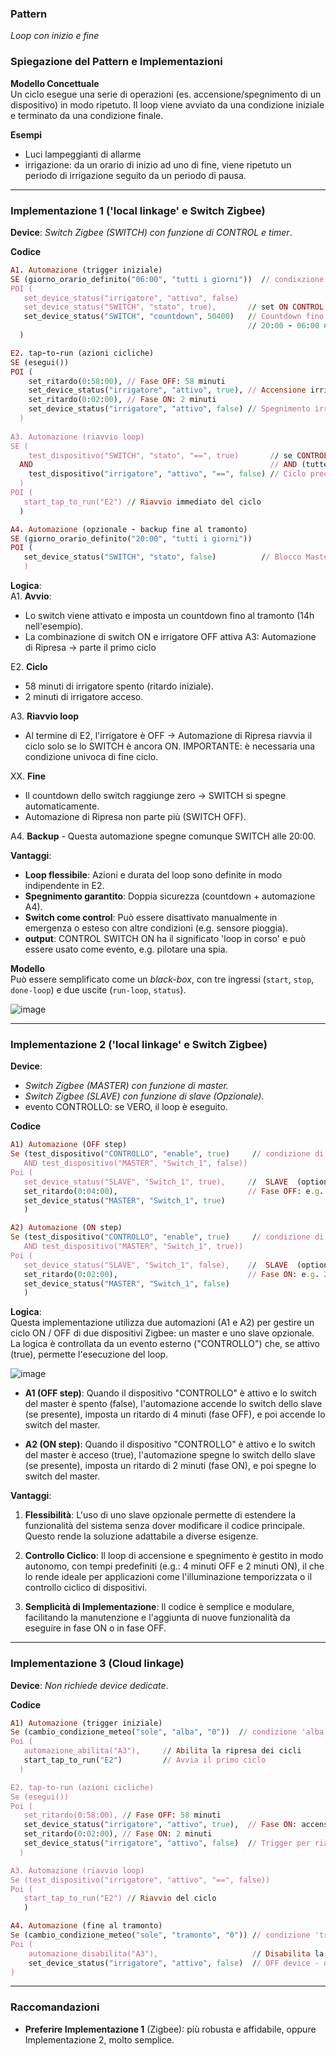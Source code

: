 ### Pattern 
_Loop con inizio e fine_


### Spiegazione del Pattern e Implementazioni

**Modello Concettuale**  
Un ciclo esegue una serie di operazioni (es. accensione/spegnimento di un dispositivo) in modo ripetuto. Il loop viene avviato da una condizione iniziale e terminato da una condizione finale.

**Esempi**
* Luci lampeggianti di allarme
*  irrigazione: da un orario di inizio ad uno di fine, viene ripetuto un periodo di irrigazione seguito da un periodo di pausa.
---

### Implementazione 1 ('local linkage' e Switch Zigbee)
**Device**: _Switch Zigbee (SWITCH) con funzione di CONTROL e timer_. 

**Codice**

```ruby
A1. Automazione (trigger iniziale)
SE (giorno_orario_definito("06:00", "tutti i giorni"))  // condixzione start - esempio
POI (
   set_device_status("irrigatore", "attivo", false)  
   set_device_status("SWITCH", "stato", true),       // set ON CONTROL SWITCH
   set_device_status("SWITCH", "countdown", 50400)   // Countdown fino al tramonto
                                                     // 20:00 - 06:00 = 14h →  14 * 3600s
  )

E2. tap-to-run (azioni cicliche)
SE (esegui())
POI (
    set_ritardo(0:58:00), // Fase OFF: 58 minuti
    set_device_status("irrigatore", "attivo", true), // Accensione irrigatore - esempio
    set_ritardo(0:02:00), // Fase ON: 2 minuti
    set_device_status("irrigatore", "attivo", false) // Spegnimento irrigatore - esempio
  )
     
A3. Automazione (riavvio loop)
SE (
    test_dispositivo("SWITCH", "stato", "==", true)       // se CONTROL SWITCH ON
  AND                                                     // AND (tutte le condizioni...)
    test_dispositivo("irrigatore", "attivo", "==", false) // Ciclo precedente completato
  )
POI (
   start_tap_to_run("E2") // Riavvio immediato del ciclo
  )

A4. Automazione (opzionale - backup fine al tramonto)
SE (giorno_orario_definito("20:00", "tutti i giorni"))  
POI (
   set_device_status("SWITCH", "stato", false)          // Blocco Master
   )

```


**Logica**:  
A1. **Avvio**:  
   - Lo switch viene attivato e imposta un countdown fino al tramonto (14h nell'esempio).
   - La combinazione di switch ON e irrigatore OFF attiva A3: Automazione di Ripresa → parte il primo ciclo

E2. **Ciclo**
 - 58 minuti di irrigatore spento (ritardo iniziale).
 - 2 minuti di irrigatore acceso.

A3. **Riavvio loop**
 - Al termine di E2, l'irrigatore è OFF → Automazione di Ripresa riavvia il ciclo solo se lo SWITCH è ancora ON. IMPORTANTE: è necessaria una condizione univoca di fine ciclo.

XX. **Fine**
  - Il countdown dello switch raggiunge zero → SWITCH si spegne automaticamente.
  - Automazione di Ripresa non parte più (SWITCH OFF).

A4. **Backup** 
    - Questa automazione spegne comunque SWITCH alle 20:00.

**Vantaggi**:  
- **Loop flessibile**: Azioni e durata del loop sono definite in modo indipendente in E2.  
- **Spegnimento garantito**: Doppia sicurezza (countdown + automazione A4).
- **Switch come control**: Può essere disattivato manualmente in emergenza o esteso con altre condizioni (e.g. sensore pioggia). 
- **output**: CONTROL SWITCH ON ha il significato 'loop in corso' e può essere usato come evento, e.g. pilotare una spia. 

**Modello**<br>
Può essere semplificato come un _black-box_, con tre ingressi (`start`, `stop`, `done-loop`) e due uscite (`run-loop`, `status`).

![image](https://github.com/user-attachments/assets/a1f6d7aa-a4cc-4528-a816-6a550c72761e)

---

### Implementazione 2 ('local linkage' e Switch Zigbee)

**Device**: 
* _Switch Zigbee (MASTER) con funzione di master._ <br>
* _Switch Zigbee (SLAVE) con funzione di slave (Opzionale)._ <br>
* evento CONTROLLO: se VERO, il loop è eseguito.

**Codice**

```ruby
A1) Automazione (OFF step)
Se (test_dispositivo("CONTROLLO", "enable", true)     // condizione di Loop
   AND test_dispositivo("MASTER", "Switch_1", false))
Poi (
   set_device_status("SLAVE", "Switch_1", true),     //  SLAVE  (optional)
   set_ritardo(0:04:00),                             // Fase OFF: e.g. 4 minuti  )   
   set_device_status("MASTER", "Switch_1", true)
   )  

A2) Automazione (ON step)
Se (test_dispositivo("CONTROLLO", "enable", true)     // condizione di Loop
   AND test_dispositivo("MASTER", "Switch_1", true))
Poi (
   set_device_status("SLAVE", "Switch_1", false),    //  SLAVE  (optional)
   set_ritardo(0:02:00),                             // Fase ON: e.g. 2 minuti  )   
   set_device_status("MASTER", "Switch_1", false)
   )  
```

**Logica**:  
Questa implementazione utilizza due automazioni (A1 e A2) per gestire un ciclo ON / OFF  di due dispositivi Zigbee: un master e uno slave opzionale. La logica è controllata da un evento esterno ("CONTROLLO") che, se attivo (true), permette l'esecuzione del loop. 

![image](https://github.com/user-attachments/assets/16cd38cb-9338-4825-8419-18456c2b0251)

- **A1 (OFF step)**: Quando il dispositivo "CONTROLLO" è attivo e lo switch del master è spento (false), l'automazione accende lo switch dello slave (se presente), imposta un ritardo di 4 minuti (fase OFF), e poi accende lo switch del master.
  
- **A2 (ON step)**: Quando il dispositivo "CONTROLLO" è attivo e lo switch del master è acceso (true), l'automazione spegne lo switch dello slave (se presente), imposta un ritardo di 2 minuti (fase ON), e poi spegne lo switch del master.

**Vantaggi**:
  
1. **Flessibilità**: L'uso di uno slave opzionale permette di estendere la funzionalità del sistema senza dover modificare il codice principale. Questo rende la soluzione adattabile a diverse esigenze.

2. **Controllo Ciclico**: Il loop di accensione e spegnimento è gestito in modo autonomo, con tempi predefiniti (e.g.: 4 minuti OFF e 2 minuti ON), il che lo rende ideale per applicazioni come l'illuminazione temporizzata o il controllo ciclico di dispositivi.

3. **Semplicità di Implementazione**: Il codice è semplice e modulare, facilitando la manutenzione e l'aggiunta di nuove funzionalità da eseguire in fase ON o in fase OFF.

-----

### Implementazione 3 (Cloud linkage)

**Device**: _Non richiede device dedicate_. 

**Codice**

```ruby
A1) Automazione (trigger iniziale)
Se (cambio_condizione_meteo("sole", "alba", "0"))  // condizione 'alba' dal Cloud
Poi (
   automazione_abilita("A3"),     // Abilita la ripresa dei cicli
   start_tap_to_run("E2")         // Avvia il primo ciclo
  )   

E2. tap-to-run (azioni cicliche)
Se (esegui())
Poi (
   set_ritardo(0:58:00), // Fase OFF: 58 minuti
   set_device_status("irrigatore", "attivo", true),  // Fase ON: accensione
   set_ritardo(0:02:00), // Fase ON: 2 minuti
   set_device_status("irrigatore", "attivo", false)  // Trigger per riavvio
  )

A3. Automazione (riavvio loop)
Se (test_dispositivo("irrigatore", "attivo", "==", false))
Poi (
   start_tap_to_run("E2") // Riavvio del ciclo
   )

A4. Automazione (fine al tramonto)
Se (cambio_condizione_meteo("sole", "tramonto", "0")) // condizione 'tramonto' dal Cloud
Poi (
    automazione_disabilita("A3"),                     // Disabilita la ripresa
    set_device_status("irrigatore", "attivo", false)  // OFF device - opzionale
)
```
---
### Raccomandazioni
- **Preferire Implementazione 1** (Zigbee): più robusta e affidabile, oppure Implementazione 2, molto semplice.  
